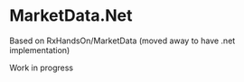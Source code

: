 # MarketData.Net
Based on RxHandsOn/MarketData (moved away to have .net implementation)

Work in progress
